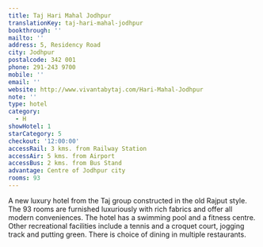 ```yaml
---
title: Taj Hari Mahal Jodhpur
translationKey: taj-hari-mahal-jodhpur
bookthrough: ''
mailto: ''
address: 5, Residency Road
city: Jodhpur
postalcode: 342 001
phone: 291-243 9700
mobile: ''
email: ''
website: http://www.vivantabytaj.com/Hari-Mahal-Jodhpur
note: ''
type: hotel
category:
  - H
showHotel: 1
starCategory: 5
checkout: '12:00:00'
accessRail: 3 kms. from Railway Station
accessAir: 5 kms. from Airport
accessBus: 2 kms. from Bus Stand
advantage: Centre of Jodhpur city
rooms: 93
---
```

A new luxury hotel from the Taj group constructed in the old Rajput style. The 93 rooms are furnished luxuriously with rich fabrics and offer all modern conveniences. The hotel has a swimming pool and a fitness centre. Other recreational facilities include a tennis and a croquet court, jogging track and putting green. There is choice of dining in multiple restaurants.